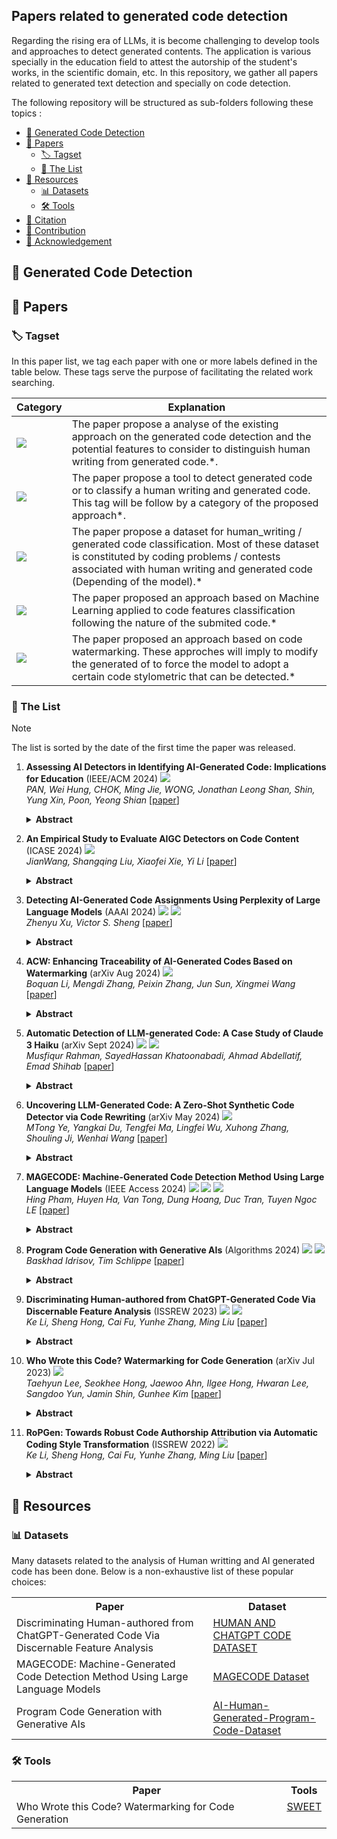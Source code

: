 ## Papers related to generated code detection

Regarding the rising era of LLMs, it is become challenging to develop tools and approaches to detect generated contents. The application is various specially in the education field to attest the autorship of the student's works, in the scientific domain, etc. In this repository, we gather all papers related to generated text detection and specially on code detection.

The following repository will be structured as sub-folders following these topics :

- [🌟 Generated Code Detection](#intro)
- [📜 Papers](#papers)
    - [🏷️ Tagset](#tagset)
    - [🎯 The List](#list)
- [🧰 Resources](#resources)
    - [📊 Datasets](#datasets)
    - [🛠️ Tools](#tools)
- [🚩 Citation](#citation)
- [🎉 Contribution](#contribution)
- [🤝 Acknowledgement](#acknowledgement)


<a id="intro"></a>
## 🌟 Generated Code Detection


<a id="papers"></a>
## 📜 Papers

<a id="tagset"></a>
### 🏷️ Tagset

In this paper list, we tag each paper with one or more labels defined in the table below. These tags serve the purpose of facilitating the related work searching.

| Category | Explanation |
|----------|-------------|
| ![](https://img.shields.io/badge/Analysis-green) | The paper propose a analyse of the existing approach on the generated code detection and the potential features to consider to distinguish human writing from generated code.*. |
| ![](https://img.shields.io/badge/Tools-brown) | The paper propose a tool to detect generated code or to classify a human writing and generated code. This tag will be follow by a category of the proposed approach*. |
| ![](https://img.shields.io/badge/Dataset-blue) | The paper propose a dataset for human_writing / generated code classification. Most of these dataset is constituted by coding problems / contests associated with human writing and generated code (Depending of the model).* |
| ![](https://img.shields.io/badge/Machine_Learning-orange) | The paper proposed an approach based on Machine Learning applied to code features classification following the nature of the submited code.* |
| ![](https://img.shields.io/badge/Watermarking-cyan) | The paper proposed an approach based on code watermarking. These approches will imply to modify the generated of to force the model to adopt a certain code stylometric that can be detected.* |


<a id="list"></a>
### 🎯 The List

> [!Note]
> The list is sorted by the date of the first time the paper was released.

1. **Assessing AI Detectors in Identifying AI-Generated Code: Implications for Education** (IEEE/ACM 2024) ![](https://img.shields.io/badge/Analysis-green)<br />
    *PAN, Wei Hung, CHOK, Ming Jie, WONG, Jonathan Leong Shan, Shin, Yung Xin, Poon, Yeong Shian*
    [[paper](https://ieeexplore.ieee.org/document/10554754/)]
    <details><summary><b>Abstract</b></summary>
    Educators are increasingly concerned about the usage of Large Language Models (LLMs) such as ChatGPT in programming education, particularly regarding the potential exploitation of imperfections in Artificial Intelligence Generated Content (AIGC) Detectors for academic misconduct. In this paper, we present an empirical study where the LLM is examined for its attempts to bypass detection by AIGC Detectors. This is achieved by generating code in response to a given question using different variants. We collected a dataset comprising 5,069 samples, with each sample consisting of a textual description of a coding problem and its corresponding human-written Python solution codes. These samples were obtained from various sources, including 80 from Quescol, 3,264 from Kaggle, and 1,725 from Leet-Code. From the dataset, we created 13 sets of code problem variant prompts, which were used to instruct ChatGPT to generate the outputs. Subsequently, we assessed the performance of five AIGC detectors. Our results demonstrate that existing AIGC Detectors perform poorly in distinguishing between human-written code and AI-generated code.
    </details>

1. **An Empirical Study to Evaluate AIGC Detectors on Code Content** (ICASE 2024) ![](https://img.shields.io/badge/Analysis-green)<br />
   *JianWang, Shangqing Liu, Xiaofei Xie, Yi Li*
    [[paper](https://dl.acm.org/doi/10.1145/3691620.3695468)]
    <details><summary><b>Abstract</b></summary>
   Artificial Intelligence Generated Content (AIGC) has garnered considerable attention for its impressive performance, with Large Language Models (LLMs), like ChatGPT, emerging as a leading AIGC model that produces high-quality responses across various applications, including software development and maintenance. Despite its potential, the misuse of LLMs, especially in security and safety-critical domains, such as academic integrity and answering questions on Stack Overflow, poses significant concerns. Numerous AIGC detectors have been developed and evaluated on natural language data. However, their performance on code-related content generated by LLMs remains unexplored. To fill this gap, in this paper, we present an empirical study evaluating existing AIGC detectors in the software domain. We select three state-of-the-art LLMs, i.e., GPT-3.5, WizardCoder and CodeLlama, for machine-content generation. We further created a comprehensive dataset including 2.23M samples comprising code-related content for each model, encompassing popular software activities like Q&A (150K), code summarization (1M), and code generation (1.1M). We evaluated thirteen AIGC detectors, comprising six commercial and seven open-source solutions, assessing their performance on this dataset. Our results indicate that AIGC detectors perform less on code-related data than natural language data. Fine-tuning can enhance detector performance, especially for content within the same domain; but generalization remains a challenge.
    </details>

1. **Detecting AI-Generated Code Assignments Using Perplexity of Large Language Models** (AAAI 2024) ![](https://img.shields.io/badge/Analysis-green) ![](https://img.shields.io/badge/Machine_Learning-orange) <br />
   *Zhenyu Xu, Victor S. Sheng*
    [[paper](https://ojs.aaai.org/index.php/AAAI/article/view/30361)]
    <details><summary><b>Abstract</b></summary>
    Large language models like ChatGPT can generate humanlike code, posing challenges for programming education as students may be tempted to misuse them on assignments. However, there are currently no robust detectors designed specifically to identify AI-generated code. This is an issue that needs to be addressed to maintain academic integrity while allowing proper utilization of language models. Previous work has explored different approaches to detect AIgenerated text, including watermarks, feature analysis, and fine-tuning language models. In this paper, we address the challenge of determining whether a student’s code assignment was generated by a language model. First, our proposed method identifies AI-generated code by leveraging targeted masking perturbation paired with comprehensive scoring. Rather than applying a random mask, areas of the code with higher perplexity are more intensely masked. Second, we utilize a fine-tuned CodeBERT to fill in the masked portions, producing subtle modified samples. Then, we integrate the overall perplexity, variation of code line perplexity, and burstiness into a unified score. In this scoring scheme, a higher rank for the original code suggests it’s more likely to be AI-generated. This approach stems from the observation that AI-generated codes typically have lower perplexity. Therefore, perturbations often exert minimal influence on them. Conversely, sections of human-composed codes that the model struggles to understand can see their perplexity reduced by such perturbations. Our method outperforms current open-source and commercial text detectors. Specifically, it improves detection of code submissions generated by OpenAI’s text-davinci-003, raising average AUC from 0.56 (GPTZero baseline) to 0.87 for our detector.
    </details>

1. **ACW: Enhancing Traceability of AI-Generated Codes Based on Watermarking** (arXiv Aug 2024) ![](https://img.shields.io/badge/Watermarking-cyan) <br />
    *Boquan Li, Mengdi Zhang, Peixin Zhang, Jun Sun, Xingmei Wang*
    [[paper](https://arxiv.org/abs/2402.07518)]
    <details><summary><b>Abstract</b></summary>
    With the development of large language models, multiple AIs have become available for code generation (such as ChatGPT and StarCoder) and are adopted widely. It is often desirable to know whether a piece of code is generated by AI, and furthermore, which AI is the author. For instance, if a certain version of AI is known to generate vulnerable codes, it is particularly important to know the creator. Watermarking is broadly considered a promising solution and is successfully applied for identifying AI-generated text. However, existing efforts on watermarking AI-generated codes are far from ideal, and pose more challenges than watermarking general text due to limited flexibility and encoding space. In this work, we propose ACW (AI Code Watermarking), a novel method for watermarking AI-generated codes. The key idea of ACW is to selectively apply a set of carefully-designed semantic-preserving, idempotent code transformations, whose presence (or absence) allows us to determine the existence of watermarks. It is efficient as it requires no training or fine-tuning and works in a black-box manner. Our experimental results show that ACW is effective (i.e., achieving high accuracy on detecting AI-generated codes and extracting watermarks) as well as resilient, significantly outperforming existing approaches.
    </details>

1. **Automatic Detection of LLM-generated Code: A Case Study of Claude 3 Haiku** (arXiv Sept 2024) ![](https://img.shields.io/badge/Analysis-green) ![](https://img.shields.io/badge/Machine_Learning-orange) <br />
    *Musfiqur Rahman, SayedHassan Khatoonabadi, Ahmad Abdellatif, Emad Shihab*
    [[paper](https://arxiv.org/abs/2409.01382)]
    <details><summary><b>Abstract</b></summary>
   Using Large Language Models (LLMs) has gained popularity among software developers for generating source code. However, the use of LLM-generated code can introduce risks of adding suboptimal, defective, and vulnerable code. This makes it necessary to devise methods for the accurate detection of LLM-generated code. Toward this goal, we perform a case study of Claude 3 Haiku (or Claude 3 for brevity) on CodeSearchNet dataset. We divide our analyses into two parts: function-level and class-level. We extract 22 software metric features, such as Code Lines and Cyclomatic Complexity, for each level of granularity. We then analyze code snippets generated by Claude 3 and their human-authored counterparts using the extracted features to understand how unique the code generated by Claude 3 is. In the following step, we use the unique characteristics of Claude 3-generated code to build Machine Learning (ML) models and identify which features of the code snippets make them more detectable by ML models. Our results indicate that Claude 3 tends to generate longer functions, but shorter classes than humans, and this characteristic can be used to detect Claude 3-generated code with ML models with 82% and 66% accuracies for function-level and class-level snippets, respectively.
    </details>

1. **Uncovering LLM-Generated Code: A Zero-Shot Synthetic Code Detector via Code Rewriting** (arXiv May 2024) ![](https://img.shields.io/badge/Machine_Learning-orange) <br />
    *MTong Ye, Yangkai Du, Tengfei Ma, Lingfei Wu, Xuhong Zhang, Shouling Ji, Wenhai Wang*
    [[paper](https://arxiv.org/abs/2405.16133)]
    <details><summary><b>Abstract</b></summary>
     Large Language Models (LLMs) have exhibited remarkable proficiency in generating code. However, the misuse of LLM-generated (Synthetic) code has prompted concerns within both educational and industrial domains, highlighting the imperative need for the development of synthetic code detectors. Existing methods for detecting LLM-generated content are primarily tailored for general text and often struggle with code content due to the distinct grammatical structure of programming languages and massive "low-entropy" tokens. Building upon this, our work proposes a novel zero-shot synthetic code detector based on the similarity between the code and its rewritten variants. Our method relies on the intuition that the differences between the LLM-rewritten and original codes tend to be smaller when the original code is synthetic. We utilize self-supervised contrastive learning to train a code similarity model and assess our approach on two synthetic code detection benchmarks. Our results demonstrate a notable enhancement over existing synthetic content detectors designed for general texts, with an improvement of 20.5% in the APPS benchmark and 29.1% in the MBPP benchmark.
    </details>

1. **MAGECODE: Machine-Generated Code Detection Method Using Large Language Models** (IEEE Access 2024) ![](https://img.shields.io/badge/Analysis-green) ![](https://img.shields.io/badge/Machine_Learning-orange) ![](https://img.shields.io/badge/Dataset-blue) <br />
    *Hing Pham, Huyen Ha, Van Tong, Dung Hoang, Duc Tran, Tuyen Ngoc LE*
    [[paper](https://ieeexplore.ieee.org/document/10772217/?arnumber=10772217)]
    <details><summary><b>Abstract</b></summary>
    The widespread use of virtual assistants (e.g., GPT4 and Gemini, etc.) by students in their academic assignments raises concerns about academic integrity. Consequently, various machine-generated text (MGT) detection methods, developed from metric-based and model-based approaches, were proposed and shown to be highly effective. The model-based MGT methods often encounter difficulties when dealing with source codes due to disparities in semantics compared to natural languages. Meanwhile, the efficacy of metric-based MGT methods on source codes has not been investigated. Moreover, the challenge of identifying machine-generated codes (MGC) has received less attention, and existing solutions demonstrate low accuracy and high false positive rates across diverse human-written codes. In this paper, we take into account both semantic features extracted from Large Language Models (LLMs) and the applicability of metrics (e.g., Log-Likelihood, Rank, Log-rank, etc.) for source code analysis. Concretely, we propose MageCode, a novel method for identifying machine-generated codes. MageCode utilizes the pre-trained model CodeT5+ to extract semantic features from source code inputs and incorporates metric-based techniques to enhance accuracy. In order to assess the proposed method, we introduce a new dataset comprising more than 45,000 code solutions generated by LLMs for programming problems. The solutions for these programming problems which were obtained from three advanced LLMs (GPT4, Gemini, and Code-bison-32k), were written in Python, Java, and C++. The evaluation of MageCode on this dataset demonstrates superior performance compared to existing baselines, achieving up to 98.46% accuracy while maintaining a low false positive rate of less than 1%.
    </details>

1. **Program Code Generation with Generative AIs** (Algorithms 2024) ![](https://img.shields.io/badge/Analysis-green) ![](https://img.shields.io/badge/Dataset-blue) <br />
    *Baskhad Idrisov, Tim Schlippe*
    [[paper](https://www.mdpi.com/1999-4893/17/2/62)]
    <details><summary><b>Abstract</b></summary>
    Our paper compares the correctness, efficiency, and maintainability of human-generated and AI-generated program code. For that, we analyzed the computational resources of AI- and human-generated program code using metrics such as time and space complexity as well as runtime and memory usage. Additionally, we evaluated the maintainability using metrics such as lines of code, cyclomatic complexity, Halstead complexity and maintainability index. For our experiments, we had generative AIs produce program code in Java, Python, and C++ that solves problems defined on the competition coding website leetcode.com. We selected six LeetCode problems of varying difficulty, resulting in 18 program codes generated by each generative AI. GitHub Copilot, powered by Codex (GPT-3.0), performed best, solving 9 of the 18 problems (50.0%), whereas CodeWhisperer did not solve a single problem. BingAI Chat (GPT-4.0) generated correct program code for seven problems (38.9%), ChatGPT (GPT-3.5) and Code Llama (Llama 2) for four problems (22.2%) and StarCoder and InstructCodeT5+ for only one problem (5.6%). Surprisingly, although ChatGPT generated only four correct program codes, it was the only generative AI capable of providing a correct solution to a coding problem of difficulty level hard. In summary, 26 AI-generated codes (20.6%) solve the respective problem. For 11 AI-generated incorrect codes (8.7%), only minimal modifications to the program code are necessary to solve the problem, which results in time savings between 8.9% and even 71.3% in comparison to programming the program code from scratch.
    </details>

1. **Discriminating Human-authored from ChatGPT-Generated Code Via Discernable Feature Analysis** (ISSREW 2023) ![](https://img.shields.io/badge/Analysis-green) ![](https://img.shields.io/badge/Dataset-blue) <br />
    *Ke Li, Sheng Hong, Cai Fu, Yunhe Zhang, Ming Liu*
    [[paper](https://ieeexplore.ieee.org/document/10301301)]
    <details><summary><b>Abstract</b></summary>
    The ubiquitous adoption of Large Language Generation Models (LLMs) in programming has highlighted the importance of distinguishing between human-written code and code generated by intelligent models. This paper specifically aims to distinguish ChatGPT-generated code from human-generated code. Our investigation reveals differences in programming style, technical level and readability between these two sources. Consequently, we develop a discriminative feature set for differentiation and evaluate its effectiveness through ablation experiments. In addition, we develop a dataset cleaning technique using temporal and spatial segmentation to mitigate dataset scarcity and ensure high quality, uncontaminated datasets. To further enrich the data resources, we apply "code transformation", "feature transformation" and "feature adaptation" techniques, generating a rich dataset of 100,000 lines of ChatGPT-generated code. The main contributions of our research include: proposing a discriminative feature set that yields high accuracy in distinguishing ChatGPT-generated code from human-authored code in binary classification tasks; devising methods for generating rich ChatGPT-generated code; and introducing a dataset cleansing strategy that extracts pristine, high-quality code datasets from open-source repositories, thereby achieving exceptional accuracy in code authorship attribution tasks.
    </details>

1. **Who Wrote this Code? Watermarking for Code Generation** (arXiv Jul 2023) ![](https://img.shields.io/badge/Watermarking-cyan) <br />
    *Taehyun Lee, Seokhee Hong, Jaewoo Ahn, Ilgee Hong, Hwaran Lee, Sangdoo Yun, Jamin Shin, Gunhee Kim*
    [[paper](https://arxiv.org/abs/2305.15060)]
    <details><summary><b>Abstract</b></summary>
    Since the remarkable generation performance of large language models raised ethical and legal concerns, approaches to detect machine-generated text by embedding watermarks are being developed. However, we discover that the existing works fail to function appropriately in code generation tasks due to the task's nature of having low entropy. Extending a logit-modifying watermark method, we propose Selective WatErmarking via Entropy Thresholding (SWEET), which enhances detection ability and mitigates code quality degeneration by removing low-entropy segments at generating and detecting watermarks. Our experiments show that SWEET significantly improves code quality preservation while outperforming all baselines, including post-hoc detection methods, in detecting machine-generated code text.
    </details>

1. **RoPGen: Towards Robust Code Authorship Attribution via Automatic Coding Style Transformation** (ISSREW 2022) ![](https://img.shields.io/badge/Machine_Learning-orange) <br />
    *Ke Li, Sheng Hong, Cai Fu, Yunhe Zhang, Ming Liu*
    [[paper](https://ieeexplore.ieee.org/document/10301301)]
    <details><summary><b>Abstract</b></summary>
    The ubiquitous adoption of Large Language Generation Models (LLMs) in programming has highlighted the importance of distinguishing between human-written code and code generated by intelligent models. This paper specifically aims to distinguish ChatGPT-generated code from human-generated code. Our investigation reveals differences in programming style, technical level and readability between these two sources. Consequently, we develop a discriminative feature set for differentiation and evaluate its effectiveness through ablation experiments. In addition, we develop a dataset cleaning technique using temporal and spatial segmentation to mitigate dataset scarcity and ensure high quality, uncontaminated datasets. To further enrich the data resources, we apply "code transformation", "feature transformation" and "feature adaptation" techniques, generating a rich dataset of 100,000 lines of ChatGPT-generated code. The main contributions of our research include: proposing a discriminative feature set that yields high accuracy in distinguishing ChatGPT-generated code from human-authored code in binary classification tasks; devising methods for generating rich ChatGPT-generated code; and introducing a dataset cleansing strategy that extracts pristine, high-quality code datasets from open-source repositories, thereby achieving exceptional accuracy in code authorship attribution tasks.
    </details>

<a id="resources"></a>
## 🧰 Resources

<a id="datasets"></a>
### 📊 Datasets

Many datasets related to the analysis of Human writting and AI generated code has been done. Below is a non-exhaustive list of these popular choices:

<table align="center">
  <tbody>
    <tr align="center"> <th>Paper</th> <th>Dataset</th> </tr>
    <tr>
      <td> Discriminating Human-authored from ChatGPT-Generated Code Via Discernable Feature Analysis </td>
      <td> <a href="https://github.com/LiKe-rm/Human-and-ChatGPT-Code-Dataset/tree/main">HUMAN AND CHATGPT CODE DATASET</a> </td>
    </tr>
    <tr>
        <td>MAGECODE: Machine-Generated Code Detection Method Using Large Language Models</td>
        <td> <a href="https://huggingface.co/datasets/HungPhamBKCS/magecode-dataset">MAGECODE Dataset</a> </td>
    </tr>
    <tr>
        <td>Program Code Generation with Generative AIs</td>
         <td> <a href="https://github.com/Back3474/AI-Human-Generated-Program-Code-Dataset/tree/main">AI-Human-Generated-Program-Code-Dataset</a> </td>
    </tr>
  </tbody>
</table>


<a id="tools"></a>
### 🛠️ Tools


<table align="center">
  <tbody>
    <tr align="center">
      <th>Paper</th>
      <th>Tools</th>
    </tr>
    <tr>
      <td valign="top">
          Who Wrote this Code? Watermarking for Code Generation
      </td>
      <td valign="top">
          <a href="https://github.com/hongcheki/sweet-watermark.">SWEET</a>
      </td>
    </tr>
  </tbody>
</table>
